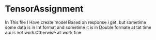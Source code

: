 # TensorAssignment

In  This file I Have create model Based on response i get. but sometime some data is in Int format and sometime it is in Double formate at tat time api is not work.Otherwise all work fine
